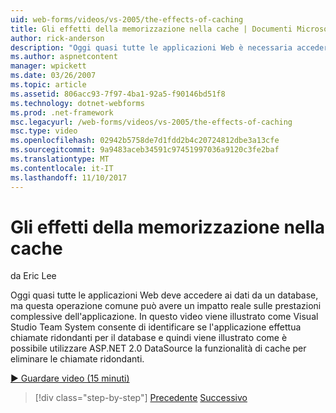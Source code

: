 ```yaml
---
uid: web-forms/videos/vs-2005/the-effects-of-caching
title: Gli effetti della memorizzazione nella cache | Documenti Microsoft
author: rick-anderson
description: "Oggi quasi tutte le applicazioni Web è necessaria accedere ai dati da un database, ma questa operazione comune può avere un impatto reale sulle prestazioni complessive di un..."
ms.author: aspnetcontent
manager: wpickett
ms.date: 03/26/2007
ms.topic: article
ms.assetid: 806acc93-7f97-4ba1-92a5-f90146bd51f8
ms.technology: dotnet-webforms
ms.prod: .net-framework
msc.legacyurl: /web-forms/videos/vs-2005/the-effects-of-caching
msc.type: video
ms.openlocfilehash: 02942b5758de7d1fdd2b4c20724812dbe3a13cfe
ms.sourcegitcommit: 9a9483aceb34591c97451997036a9120c3fe2baf
ms.translationtype: MT
ms.contentlocale: it-IT
ms.lasthandoff: 11/10/2017
---
```

<a name="the-effects-of-caching"></a>Gli effetti della memorizzazione nella cache
====================
da Eric Lee

Oggi quasi tutte le applicazioni Web deve accedere ai dati da un database, ma questa operazione comune può avere un impatto reale sulle prestazioni complessive dell'applicazione. In questo video viene illustrato come Visual Studio Team System consente di identificare se l'applicazione effettua chiamate ridondanti per il database e quindi viene illustrato come è possibile utilizzare ASP.NET 2.0 DataSource la funzionalità di cache per eliminare le chiamate ridondanti.

[&#9654; Guardare video (15 minuti)](https://channel9.msdn.com/Blogs/ASP-NET-Site-Videos/the-effects-of-caching)

>[!div class="step-by-step"]
[Precedente](custom-extraction-rules-and-coded-web-tests.md)
[Successivo](using-the-load-test-agent.md)
